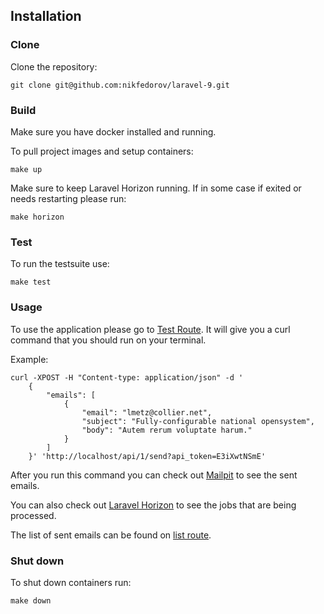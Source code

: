 ## Installation

### Clone

Clone the repository:

```
git clone git@github.com:nikfedorov/laravel-9.git
```

### Build

Make sure you have docker installed and running.

To pull project images and setup containers:

```shell
make up
```

Make sure to keep Laravel Horizon running. If in some case if exited or needs restarting please run:

```shell
make horizon
```

### Test

To run the testsuite use:

```
make test
```

### Usage

To use the application please go to [Test Route](http://localhost/test). It will give you a curl command that you should run on your terminal.

Example:

```shell
curl -XPOST -H "Content-type: application/json" -d '
    {
        "emails": [
            {
                "email": "lmetz@collier.net",
                "subject": "Fully-configurable national opensystem",
                "body": "Autem rerum voluptate harum."
            }
        ]
    }' 'http://localhost/api/1/send?api_token=E3iXwtNSmE'
```

After you run this command you can check out [Mailpit](http://localhost:8025) to see the sent emails.

You can also check out [Laravel Horizon](http://localhost/horizon) to see the jobs that are being processed.

The list of sent emails can be found on [list route](http://localhost/api/list).

### Shut down

To shut down containers run:

```
make down
```
